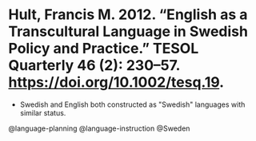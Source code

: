 # Hult, Francis M. 2012. “English as a Transcultural Language in Swedish Policy and Practice.” TESOL Quarterly 46 (2): 230–57. https://doi.org/10.1002/tesq.19.

- Swedish and English both constructed as "Swedish" languages with similar status.  

@language-planning
@language-instruction
@Sweden
